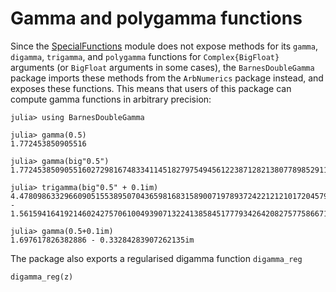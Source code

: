 # Gamma and polygamma functions

Since the [SpecialFunctions](https://specialfunctions.juliamath.org/latest/) module does not expose methods for its `gamma`, `digamma`, `trigamma`, and `polygamma` functions for `Complex{BigFloat}` arguments (or `BigFloat` arguments in some cases), the `BarnesDoubleGamma` package imports these methods from the `ArbNumerics` package instead, and exposes these functions. This means that users of this package can compute gamma functions in arbitrary precision:

```jldoctest
julia> using BarnesDoubleGamma

julia> gamma(0.5)
1.772453850905516

julia> gamma(big"0.5")
1.772453850905516027298167483341145182797549456122387128213807789852911284591025

julia> trigamma(big"0.5" + 0.1im)
4.4780986332966090515538950704365981683158900719789372422121210172045798838399969294524 - 1.561594164192146024275706100493907132241385845177793426420827577586671268403448im

julia> gamma(0.5+0.1im)
1.697617826382886 - 0.33284283907262135im
```

The package also exports a regularised digamma function `digamma_reg`

```@docs
digamma_reg(z)
```
